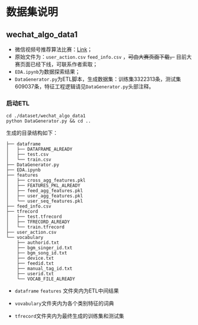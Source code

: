 # 数据集说明

## wechat_algo_data1

* 微信视频号推荐算法比赛：[Link](https://algo.weixin.qq.com/problem-description)；
* 原始文件为：`user_action.csv` `feed_info.csv` ，~~可由大赛页面下载，~~ 目前大赛页面已经下线，可联系作者索取；
* `EDA.ipynb`为数据探索结果；
* `DataGenerator.py`为ETL脚本，生成数据集：训练集3322313条，测试集609037条，特征工程逻辑请见`DataGenerator.py`头部注释。



### 启动ETL

```shell
cd ./dataset/wechat_algo_data1
python DataGenerator.py && cd ..
```

生成的目录结构如下：

```
├── dataframe
│   ├── DATAFRAME_ALREADY
│   ├── test.csv
│   └── train.csv
├── DataGenerator.py
├── EDA.ipynb
├── features
│   ├── cross_agg_features.pkl
│   ├── FEATURES_PKL_ALREADY
│   ├── feed_agg_features.pkl
│   ├── user_agg_features.pkl
│   └── user_seq_features.pkl
├── feed_info.csv
├── tfrecord
│   ├── test.tfrecord
│   ├── TFRECORD_ALREADY
│   └── train.tfrecord
├── user_action.csv
└── vocabulary
    ├── authorid.txt
    ├── bgm_singer_id.txt
    ├── bgm_song_id.txt
    ├── device.txt
    ├── feedid.txt
    ├── manual_tag_id.txt
    ├── userid.txt
    └── VOCAB_FILE_ALREADY
```

- `dataframe` `features` 文件夹内为ETL中间结果

- `vovabulary`文件夹内为各个类别特征的词典

- `tfrecord`文件夹内为最终生成的训练集和测试集
